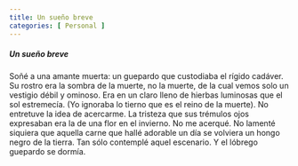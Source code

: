 ```yaml
--- 
title: Un sueño breve 
categories: [ Personal ]
---
```


##### Un sueño breve

 Soñé a una amante muerta: un guepardo que custodiaba el rígido cadáver. Su
 rostro era la sombra de la muerte, no la muerte, de la cual vemos solo un
 vestigio débil y ominoso. Era en un claro lleno de hierbas luminosas que el
 sol estremecía. (Yo ignoraba lo tierno que es el reino de la muerte). No
 entretuve la idea de acercarme. La tristeza que sus trémulos ojos expresaban
 era la de una flor en el invierno. No me acerqué. No lamenté siquiera que
 aquella carne que hallé adorable un día se volviera un hongo negro de la
 tierra. Tan sólo contemplé aquel escenario. Y el lóbrego guepardo se dormía.


